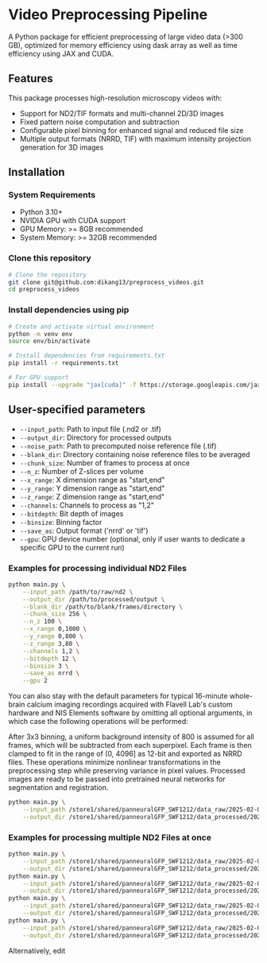 # Video Preprocessing Pipeline

A Python package for efficient preprocessing of large video data (>300 GB), optimized for memory efficiency using dask array as well as time efficiency using JAX and CUDA.

## Features
This package processes high-resolution microscopy videos with:
- Support for ND2/TIF formats and multi-channel 2D/3D images
- Fixed pattern noise computation and subtraction
- Configurable pixel binning for enhanced signal and reduced file size
- Multiple output formats (NRRD, TIF) with maximum intensity projection generation for 3D images


## Installation
### System Requirements
- Python 3.10+
- NVIDIA GPU with CUDA support
- GPU Memory: >= 8GB recommended
- System Memory: >= 32GB recommended
  
### Clone this repository
```bash
# Clone the repository
git clone git@github.com:dikang13/preprocess_videos.git
cd preprocess_videos
```

### Install dependencies using pip
```bash
# Create and activate virtual environment
python -m venv env
source env/bin/activate

# Install dependencies from requirements.txt
pip install -r requirements.txt

# For GPU support
pip install --upgrade "jax[cuda]" -f https://storage.googleapis.com/jax-releases/jax_cuda_releases.html
```

## User-specified parameters

- `--input_path`: Path to input file (.nd2 or .tif)
- `--output_dir`: Directory for processed outputs
- `--noise_path`: Path to precomputed noise reference file (.tif)
- `--blank_dir`: Directory containing noise reference files to be averaged
- `--chunk_size`: Number of frames to process at once
- `--n_z`: Number of Z-slices per volume
- `--x_range`: X dimension range as "start,end"
- `--y_range`: Y dimension range as "start,end"
- `--z_range`: Z dimension range as "start,end"
- `--channels`: Channels to process as "1,2"
- `--bitdepth`: Bit depth of images
- `--binsize`: Binning factor
- `--save_as`: Output format ('nrrd' or 'tif')
- `--gpu`: GPU device number (optional, only if user wants to dedicate a specific GPU to the current run)

### Examples for processing individual ND2 Files
```bash
python main.py \
    --input_path /path/to/raw/nd2 \
    --output_dir /path/to/processed/output \
    --blank_dir /path/to/blank/frames/directory \
    --chunk_size 256 \
    --n_z 100 \
    --x_range 0,1000 \
    --y_range 0,800 \
    --z_range 3,80 \
    --channels 1,2 \
    --bitdepth 12 \
    --binsize 3 \
    --save_as nrrd \
    --gpu 2
```

You can also stay with the default parameters for typical 16-minute whole-brain calcium imaging recordings acquired with Flavell Lab's custom hardware and NIS Elements software by omitting all optional arguments, in which case the following operations will be performed:

After 3x3 binning, a uniform background intensity of 800 is assumed for all frames, which will be subtracted from each superpixel. Each frame is then clamped to fit in the range of (0, 4096] as 12-bit and exported as NRRD files. These operations minimize nonlinear transformations in the preprocessing step while preserving variance in pixel values. Processed images are ready to be passed into pretrained neural networks for segmentation and registration.
```bash
python main.py \
    --input_path /store1/shared/panneuralGFP_SWF1212/data_raw/2025-02-06/2025-02-06-01.nd2 \
    --output_dir /store1/shared/panneuralGFP_SWF1212/data_processed/2025-02-06-01_output
```

### Examples for processing multiple ND2 Files at once
```bash
python main.py \
    --input_path /store1/shared/panneuralGFP_SWF1212/data_raw/2025-02-06/2025-02-06-01.nd2 \
    --output_dir /store1/shared/panneuralGFP_SWF1212/data_processed/2025-02-06-01_output && \
python main.py \
    --input_path /store1/shared/panneuralGFP_SWF1212/data_raw/2025-02-06/2025-02-06-02.nd2 \
    --output_dir /store1/shared/panneuralGFP_SWF1212/data_processed/2025-02-06-01_output/neuropal/2025-02-06-02 && \    
python main.py \
    --input_path /store1/shared/panneuralGFP_SWF1212/data_raw/2025-02-06/2025-02-06-03.nd2 \
    --output_dir /store1/shared/panneuralGFP_SWF1212/data_processed/2025-02-06-01_output/neuropal/2025-02-06-03 && \    
python main.py \
    --input_path /store1/shared/panneuralGFP_SWF1212/data_raw/2025-02-06/2025-02-06-04.nd2 \
    --output_dir /store1/shared/panneuralGFP_SWF1212/data_processed/2025-02-06-01_output/neuropal/2025-02-06-04   
```

Alternatively, edit 